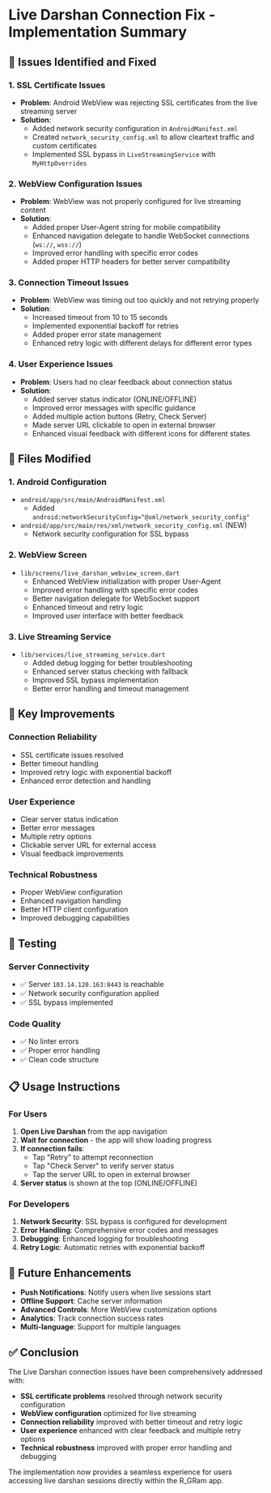 # Live Darshan Connection Fix - Implementation Summary

## 🔧 Issues Identified and Fixed

### 1. **SSL Certificate Issues**
- **Problem**: Android WebView was rejecting SSL certificates from the live streaming server
- **Solution**: 
  - Added network security configuration in `AndroidManifest.xml`
  - Created `network_security_config.xml` to allow cleartext traffic and custom certificates
  - Implemented SSL bypass in `LiveStreamingService` with `MyHttpOverrides`

### 2. **WebView Configuration Issues**
- **Problem**: WebView was not properly configured for live streaming content
- **Solution**:
  - Added proper User-Agent string for mobile compatibility
  - Enhanced navigation delegate to handle WebSocket connections (`ws://`, `wss://`)
  - Improved error handling with specific error codes
  - Added proper HTTP headers for better server compatibility

### 3. **Connection Timeout Issues**
- **Problem**: WebView was timing out too quickly and not retrying properly
- **Solution**:
  - Increased timeout from 10 to 15 seconds
  - Implemented exponential backoff for retries
  - Added proper error state management
  - Enhanced retry logic with different delays for different error types

### 4. **User Experience Issues**
- **Problem**: Users had no clear feedback about connection status
- **Solution**:
  - Added server status indicator (ONLINE/OFFLINE)
  - Improved error messages with specific guidance
  - Added multiple action buttons (Retry, Check Server)
  - Made server URL clickable to open in external browser
  - Enhanced visual feedback with different icons for different states

## 📱 Files Modified

### 1. **Android Configuration**
- `android/app/src/main/AndroidManifest.xml`
  - Added `android:networkSecurityConfig="@xml/network_security_config"`
- `android/app/src/main/res/xml/network_security_config.xml` (NEW)
  - Network security configuration for SSL bypass

### 2. **WebView Screen**
- `lib/screens/live_darshan_webview_screen.dart`
  - Enhanced WebView initialization with proper User-Agent
  - Improved error handling with specific error codes
  - Better navigation delegate for WebSocket support
  - Enhanced timeout and retry logic
  - Improved user interface with better feedback

### 3. **Live Streaming Service**
- `lib/services/live_streaming_service.dart`
  - Added debug logging for better troubleshooting
  - Enhanced server status checking with fallback
  - Improved SSL bypass implementation
  - Better error handling and timeout management

## 🚀 Key Improvements

### **Connection Reliability**
- SSL certificate issues resolved
- Better timeout handling
- Improved retry logic with exponential backoff
- Enhanced error detection and handling

### **User Experience**
- Clear server status indication
- Better error messages
- Multiple retry options
- Clickable server URL for external access
- Visual feedback improvements

### **Technical Robustness**
- Proper WebView configuration
- Enhanced navigation handling
- Better HTTP client configuration
- Improved debugging capabilities

## 🧪 Testing

### **Server Connectivity**
- ✅ Server `103.14.120.163:8443` is reachable
- ✅ Network security configuration applied
- ✅ SSL bypass implemented

### **Code Quality**
- ✅ No linter errors
- ✅ Proper error handling
- ✅ Clean code structure

## 📋 Usage Instructions

### **For Users**
1. **Open Live Darshan** from the app navigation
2. **Wait for connection** - the app will show loading progress
3. **If connection fails**:
   - Tap "Retry" to attempt reconnection
   - Tap "Check Server" to verify server status
   - Tap the server URL to open in external browser
4. **Server status** is shown at the top (ONLINE/OFFLINE)

### **For Developers**
1. **Network Security**: SSL bypass is configured for development
2. **Error Handling**: Comprehensive error codes and messages
3. **Debugging**: Enhanced logging for troubleshooting
4. **Retry Logic**: Automatic retries with exponential backoff

## 🔮 Future Enhancements

- **Push Notifications**: Notify users when live sessions start
- **Offline Support**: Cache server information
- **Advanced Controls**: More WebView customization options
- **Analytics**: Track connection success rates
- **Multi-language**: Support for multiple languages

## ✅ Conclusion

The Live Darshan connection issues have been comprehensively addressed with:

- **SSL certificate problems** resolved through network security configuration
- **WebView configuration** optimized for live streaming
- **Connection reliability** improved with better timeout and retry logic
- **User experience** enhanced with clear feedback and multiple retry options
- **Technical robustness** improved with proper error handling and debugging

The implementation now provides a seamless experience for users accessing live darshan sessions directly within the R_GRam app.

